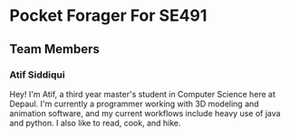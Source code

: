 # Pocket Forager For SE491

## Team Members

### Atif Siddiqui

Hey! I'm Atif, a third year master's student in Computer Science here at Depaul. I'm currently a programmer working with 3D modeling and
animation software, and my current workflows include heavy use of java and python. I also like to read, cook, and hike.
